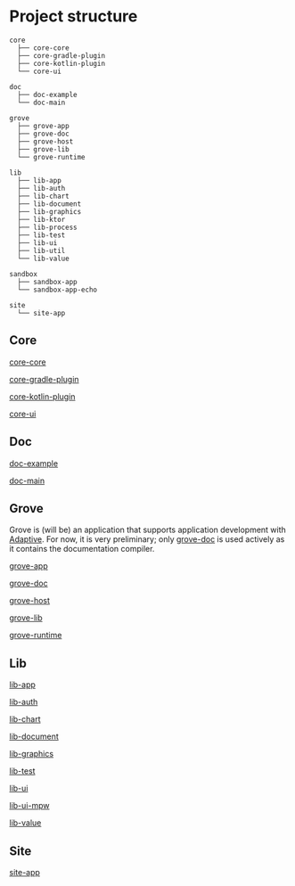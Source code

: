 # Project structure

```text
core
  ├── core-core
  ├── core-gradle-plugin
  ├── core-kotlin-plugin
  └── core-ui
  
doc
  ├── doc-example
  └── doc-main
  
grove
  ├── grove-app
  ├── grove-doc
  ├── grove-host
  ├── grove-lib
  └── grove-runtime
  
lib
  ├── lib-app
  ├── lib-auth
  ├── lib-chart
  ├── lib-document
  ├── lib-graphics
  ├── lib-ktor
  ├── lib-process
  ├── lib-test
  ├── lib-ui
  ├── lib-util
  └── lib-value
  
sandbox
  ├── sandbox-app
  └── sandbox-app-echo
  
site
  └── site-app
```

## Core

[core-core](def://?inline)

[core-gradle-plugin](def://?inline)

[core-kotlin-plugin](def://?inline)

[core-ui](def://?inline)

## Doc

[doc-example](def://?inline)

[doc-main](def://?inline)

## Grove

Grove is (will be) an application that supports application development with [Adaptive](def://).
For now, it is very preliminary; only [grove-doc](def://) is used actively as it contains
the documentation compiler.

[grove-app](def://?inline)

[grove-doc](def://?inline)

[grove-host](def://?inline)

[grove-lib](def://?inline)

[grove-runtime](def://?inline)

## Lib

[lib-app](def://?inline)

[lib-auth](def://?inline)

[lib-chart](def://?inline)

[lib-document](def://?inline)

[lib-graphics](def://?inline)

[lib-test](def://?inline)

[lib-ui](def://?inline)

[lib-ui-mpw](def://?inline)

[lib-value](def://?inline)

## Site

[site-app](def://?inline)